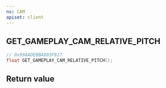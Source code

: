 ```yaml
---
ns: CAM
apiset: client
---
```

## GET_GAMEPLAY_CAM_RELATIVE_PITCH

```c
// 0x99AADEBBA803F827
float GET_GAMEPLAY_CAM_RELATIVE_PITCH();
```



## Return value

